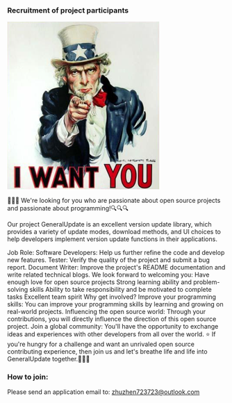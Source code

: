 ###  Recruitment of project participants

<img src="imgs\iwantyou.jpg" alt="iwantyou" style="zoom:50%;" />

🎉🎉🎉 We're looking for you who are passionate about open source projects and passionate about programming!🔍🔍🔍

Our project GeneralUpdate is an excellent version update library, which provides a variety of update modes, download methods, and UI choices to help developers implement version update functions in their applications.

Job Role:
Software Developers: Help us further refine the code and develop new features.
Tester: Verify the quality of the project and submit a bug report.
Document Writer: Improve the project's README documentation and write related technical blogs.
We look forward to welcoming you:
Have enough love for open source projects
Strong learning ability and problem-solving skills
Ability to take responsibility and be motivated to complete tasks
Excellent team spirit
Why get involved?
Improve your programming skills: You can improve your programming skills by learning and growing on real-world projects.
Influencing the open source world: Through your contributions, you will directly influence the direction of this open source project.
Join a global community: You'll have the opportunity to exchange ideas and experiences with other developers from all over the world.
⭐️ If you're hungry for a challenge and want an unrivaled open source contributing experience, then join us and let's breathe life and life into GeneralUpdate together.🚀🚀🚀

### How to join:

Please send an application email to: [zhuzhen723723@outlook.com](mailto:zhuzhen723723@outlook.com)
